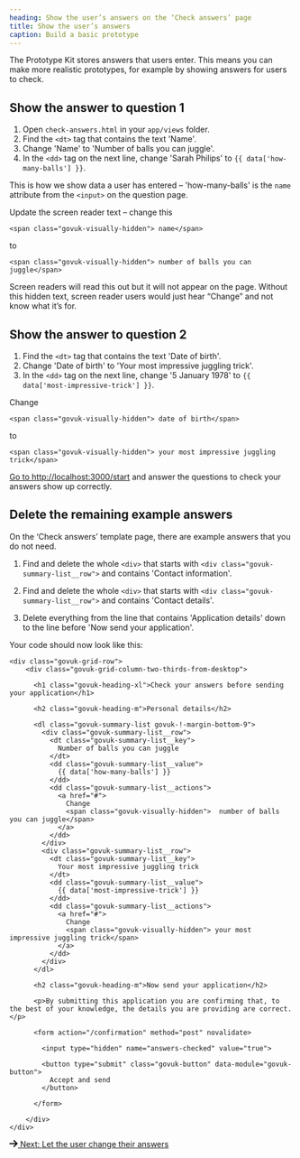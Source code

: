 ```yaml
---
heading: Show the user’s answers on the ‘Check answers’ page
title: Show the user’s answers
caption: Build a basic prototype
---
```


The Prototype Kit stores answers that users enter. This means you can make more realistic prototypes, for example by showing answers for users to check.

## Show the answer to question 1

1. Open `check-answers.html` in your `app/views` folder.
2. Find the `<dt>` tag that contains the text 'Name'.
3. Change 'Name' to 'Number of balls you can juggle'.
4. In the `<dd>` tag on the next line, change 'Sarah Philips' to `{{ data['how-many-balls'] }}`.

This is how we show data a user has entered – 'how-many-balls' is the `name` attribute from the `<input>` on the question page.

Update the screen reader text – change this
```
<span class="govuk-visually-hidden"> name</span>
```
to
```
<span class="govuk-visually-hidden"> number of balls you can juggle</span>
```

Screen readers will read this out but it will not appear on the page. Without this hidden text, screen reader users would just hear “Change” and not know what it’s for.

## Show the answer to question 2

1. Find the `<dt>` tag that contains the text 'Date of birth'.
2. Change 'Date of birth' to 'Your most impressive juggling trick'.
3. In the `<dd>` tag on the next line, change '5 January 1978' to `{{ data['most-impressive-trick'] }}`.

Change
```
<span class="govuk-visually-hidden"> date of birth</span>
```
to
```
<span class="govuk-visually-hidden"> your most impressive juggling trick</span>
```
[Go to http://localhost:3000/start](http://localhost:3000/start) and answer the questions to check your answers show up correctly.

## Delete the remaining example answers

On the ‘Check answers’ template page, there are example answers that you do not need.

1. Find and delete the whole `<div>` that starts with `<div class="govuk-summary-list__row">` and contains 'Contact information'.

2. Find and delete the whole `<div>` that starts with `<div class="govuk-summary-list__row">` and contains 'Contact details'.

3. Delete everything from the line that contains 'Application details' down to the line before 'Now send your application'.


Your code should now look like this:

```
<div class="govuk-grid-row">
    <div class="govuk-grid-column-two-thirds-from-desktop">

      <h1 class="govuk-heading-xl">Check your answers before sending your application</h1>

      <h2 class="govuk-heading-m">Personal details</h2>

      <dl class="govuk-summary-list govuk-!-margin-bottom-9">
        <div class="govuk-summary-list__row">
          <dt class="govuk-summary-list__key">
            Number of balls you can juggle
          </dt>
          <dd class="govuk-summary-list__value">
            {{ data['how-many-balls'] }}
          </dd>
          <dd class="govuk-summary-list__actions">
            <a href="#">
              Change
              <span class="govuk-visually-hidden">  number of balls you can juggle</span>
            </a>
          </dd>
        </div>
        <div class="govuk-summary-list__row">
          <dt class="govuk-summary-list__key">
            Your most impressive juggling trick
          </dt>
          <dd class="govuk-summary-list__value">
            {{ data['most-impressive-trick'] }}
          </dd>
          <dd class="govuk-summary-list__actions">
            <a href="#">
              Change
              <span class="govuk-visually-hidden"> your most impressive juggling trick</span>
            </a>
          </dd>
        </div>
      </dl>

      <h2 class="govuk-heading-m">Now send your application</h2>

      <p>By submitting this application you are confirming that, to the best of your knowledge, the details you are providing are correct.</p>

      <form action="/confirmation" method="post" novalidate>

        <input type="hidden" name="answers-checked" value="true">

        <button type="submit" class="govuk-button" data-module="govuk-button">
          Accept and send
        </button>

      </form>

    </div>
</div>
```

<nav class="govuk-pagination govuk-pagination--block" role="navigation" aria-label="results">
  <div class="govuk-pagination__next">
    <a class="govuk-link govuk-pagination__link" href="let-user-change-answers" rel="next"> <svg class="govuk-pagination__icon govuk-pagination__icon--next" xmlns="http://www.w3.org/2000/svg" height="13" width="15" aria-hidden="true" focusable="false" viewBox="0 0 15 13">
        <path d="m8.107-0.0078125-1.4136 1.414 4.2926 4.293h-12.986v2h12.896l-4.1855 3.9766 1.377 1.4492 6.7441-6.4062-6.7246-6.7266z"></path>
      </svg> <span class="govuk-pagination__link-title">Next</span><span class="govuk-visually-hidden">:</span>
      <span class="govuk-pagination__link-label">Let the user change their answers</span></a>
  </div>
</nav>
